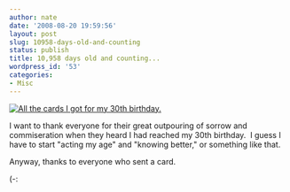 ```yaml
---
author: nate
date: '2008-08-20 19:59:56'
layout: post
slug: 10958-days-old-and-counting
status: publish
title: 10,958 days old and counting...
wordpress_id: '53'
categories:
- Misc
---
```


<a href="http://www.flickr.com/photos/19501186@N00/2783154312/"><img src="http://farm4.static.flickr.com/3030/2783154312_fef7f9374d.jpg" border="0" alt="All the cards I got for my 30th birthday." /></a>

I want to thank everyone for their great outpouring of sorrow and commiseration when they heard I had reached my 30th birthday.  I guess I have to start "acting my age" and "knowing better," or something like that.

Anyway, thanks to everyone who sent a card.

(-: